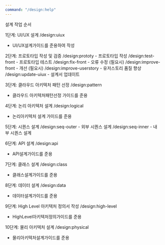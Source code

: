 ```yaml
---
command: "/design:help"
---
```


설계 작업 순서

1단계: UI/UX 설계
/design:uiux
- UI/UX설계가이드를 준용하여 작성

2단계: 프로토타입 작성 및 검증
/design:prototy - 프로토타입 작성
/design:test-front - 프로토타입 테스트
/design:fix-front - 오류 수정 (필요시)
/design:improve-front - 개선 (필요시)
/design:improve-userstory - 유저스토리 품질 향상
/design:update-uiux - 설계서 업데이트

3단계: 클라우드 아키텍처 패턴 선정
/design:pattern
- 클라우드 아키텍처패턴선정 가이드를 준용

4단계: 논리 아키텍처 설계
/design:logical
- 논리아키텍처 설계 가이드를 준용

5단계: 시퀀스 설계
/design:seq-outer - 외부 시퀀스 설계
/design:seq-inner - 내부 시퀀스 설계

6단계: API 설계
/design:api
- API설계가이드를 준용

7단계: 클래스 설계
/design:class
- 클래스설계가이드를 준용

8단계: 데이터 설계
/design:data
- 데이터설계가이드를 준용

9단계: High Level 아키텍처 정의서 작성
/design:high-level
- HighLevel아키텍처정의가이드를 준용

10단계: 물리 아키텍처 설계
/design:physical
- 물리아키텍처설계가이드를 준용